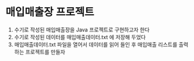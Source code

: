 # 매입매출장 프로젝트
1. 수기로 작성된 매입매출장을 Java 프로젝트로 구현하고자 한다
2. 수기로 작성된 데이터를 매입매출데이터.txt 에 저장해 두었다
3. 매입매출데이터.txt 파일을 열어서 데이터를 읽어 들인 후 매입매출 리스트를 출력하는 프로젝트를 만들자
